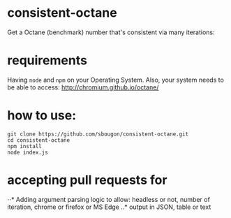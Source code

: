 # consistent-octane
Get a Octane (benchmark) number that's consistent via many iterations:

# requirements

Having ```node``` and ```npm``` on your Operating System. Also, your system needs to be able to access: http://chromium.github.io/octane/

# how to use:

```
git clone https://github.com/sbougon/consistent-octane.git
cd consistent-octane
npm install
node index.js
```

# accepting pull requests for

⋅⋅* Adding argument parsing logic to allow: headless or not, number of iteration, chrome or firefox or MS Edge
..* output in JSON, table or text

